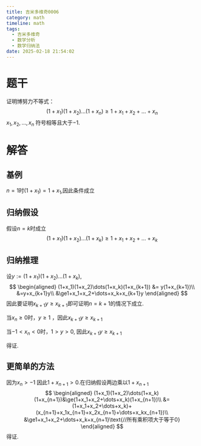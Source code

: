 ```yaml
---
title: 吉米多维奇0006
category: math
timeline: math
tags:
  - 吉米多维奇
  - 数学分析
  - 数学归纳法
date: 2025-02-18 21:54:02
---
```


# 题干

证明博努力不等式：
$$
(1+x_1)(1+x_2)\dots(1+x_n)\ge1+x_1+x_2+\dots+x_n
$$
$x_1,x_2,\dots,x_n$ 符号相等且大于$-1$.


# 解答

## 基例

$n=1$时$(1+x_1)=1+x_1$,因此条件成立

## 归纳假设

假设$n=k$时成立
$$
(1+x_1)(1+x_2)\dots(1+x_k)\ge1+x_1+x_2+\dots+x_k
$$

## 归纳推理

设$y:=(1+x_1)(1+x_2)\dots(1+x_k)$, 
$$
\begin{aligned}
(1+x_1)(1+x_2)\dots(1+x_k)(1+x_{k+1}) &= y(1+x_{k+1})\\
&=y+x_{k+1}y\\
&\ge1+x_1+x_2+\dots+x_k+x_{k+1}y
\end{aligned}
$$
因此要证明$x_{k+1}y\ge x_{k+1}$即可证明$n=k+1$的情况下成立.

当$x_n\ge0$时，$y\ge 1$ ，因此$x_{k+1}y\ge x_{k+1}$

当$-1<x_n<0$时，$1>y>0$, 因此$x_{k+1}y\ge x_{k+1}$

得证.

## 更简单的方法

因为$x_n >-1$ 因此$1+x_{n+1}> 0$.在归纳假设两边乘以$1+x_{n+1}$
$$
\begin{aligned}
(1+x_1)(1+x_2)\dots(1+x_k)(1+x_{n+1})&\ge(1+x_1+x_2+\dots+x_k)(1+x_{n+1})\\
&=(1+x_1+x_2+\dots+x_k)+(x_{n+1}+x_1x_{n+1}+x_2x_{n+1}+\dots+x_kx_{n+1})\\
&\ge1+x_1+x_2+\dots+x_k+x_{n+1}\text{//所有乘积项大于等于0}
\end{aligned}
$$
得证.
